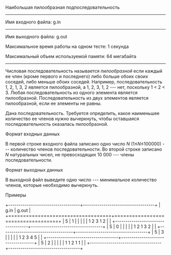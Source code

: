 Hаибольшая пилообразная подпоследовательность

  -----------------------------------------------------------------------
  Имя входного файла:                                g.in
  -------------------------------------------------- --------------------
  Имя выходного файла:                               g.out

  Максимальное время работы на одном тесте:          1 секунда

  Максимальный объем используемой памяти:            64 мегабайта

                                                     
  -----------------------------------------------------------------------

Числовая последовательность называется *пилообразной* если каждый ее
член (кроме первого и последнего) либо больше обоих своих соседей, либо
меньше обоих соседей. Например, последовательность 1, 2, 1, 3, 2
является пилообразной, а 1, 2, 3, 1, 2 --- нет, поскольку 1 \< 2 \< 3.
Любая последовательность из одного элемента является пилообразной.
Последовательность из двух элементов является пилообразной, если ее
элементы не равны.

Дана последовательность. Требуется определить, какое наименьшее
количество ее членов нужно вычеркнуть, чтобы оставшаяся
последовательность оказалась пилообразной.

Формат входных данных

В первой строке входного файла записано одно число *N* (1≤*N*≤100000)
--- количество членов последовательности. Во второй строке записано *N*
натуральных чисел, не превосходящих 10 000 --- члены последовательности.

Формат выходных данных

В выходной файл выведите одно число --- минимальное количество членов,
которые необходимо вычеркнуть.

Примеры

+-----------------------------------+-----------------------------------+
| g.in                              | g.out                             |
+===================================+===================================+
| 5                                 | 1                                 |
|                                   |                                   |
| 1 2 3 1 2                         |                                   |
+-----------------------------------+-----------------------------------+
| 5                                 | 0                                 |
|                                   |                                   |
| 1 2 1 3 2                         |                                   |
+-----------------------------------+-----------------------------------+
| 5                                 | 3                                 |
|                                   |                                   |
| 1 2 3 4 5                         |                                   |
+-----------------------------------+-----------------------------------+
| 5                                 | 2                                 |
|                                   |                                   |
| 1 1 2 1 1                         |                                   |
+-----------------------------------+-----------------------------------+
